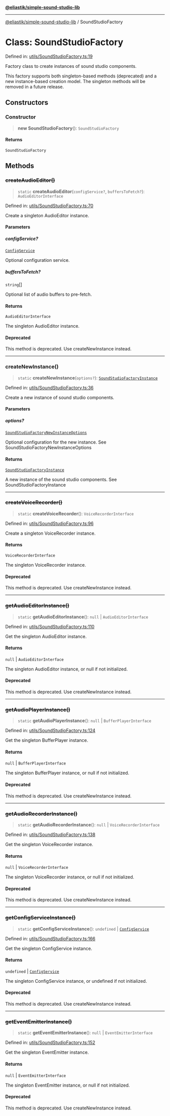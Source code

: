 [**@eliastik/simple-sound-studio-lib**](../README.md)

***

[@eliastik/simple-sound-studio-lib](../README.md) / SoundStudioFactory

# Class: SoundStudioFactory

Defined in: [utils/SoundStudioFactory.ts:19](https://github.com/Eliastik/simple-sound-studio-lib/blob/e04ad49295783c41bb6a6926027e9768dbfd228c/lib/utils/SoundStudioFactory.ts#L19)

Factory class to create instances of sound studio components.

This factory supports both singleton-based methods (deprecated) and a new
instance-based creation model. The singleton methods will be removed in a
future release.

## Constructors

### Constructor

> **new SoundStudioFactory**(): `SoundStudioFactory`

#### Returns

`SoundStudioFactory`

## Methods

### ~~createAudioEditor()~~

> `static` **createAudioEditor**(`configService?`, `buffersToFetch?`): `AudioEditorInterface`

Defined in: [utils/SoundStudioFactory.ts:70](https://github.com/Eliastik/simple-sound-studio-lib/blob/e04ad49295783c41bb6a6926027e9768dbfd228c/lib/utils/SoundStudioFactory.ts#L70)

Create a singleton AudioEditor instance.

#### Parameters

##### configService?

[`ConfigService`](../interfaces/ConfigService.md)

Optional configuration service.

##### buffersToFetch?

`string`[]

Optional list of audio buffers to pre-fetch.

#### Returns

`AudioEditorInterface`

The singleton AudioEditor instance.

#### Deprecated

This method is deprecated. Use createNewInstance instead.

***

### createNewInstance()

> `static` **createNewInstance**(`options?`): [`SoundStudioFactoryInstance`](../interfaces/SoundStudioFactoryInstance.md)

Defined in: [utils/SoundStudioFactory.ts:36](https://github.com/Eliastik/simple-sound-studio-lib/blob/e04ad49295783c41bb6a6926027e9768dbfd228c/lib/utils/SoundStudioFactory.ts#L36)

Create a new instance of sound studio components.

#### Parameters

##### options?

[`SoundStudioFactoryNewInstanceOptions`](../interfaces/SoundStudioFactoryNewInstanceOptions.md)

Optional configuration for the new instance. See SoundStudioFactoryNewInstanceOptions

#### Returns

[`SoundStudioFactoryInstance`](../interfaces/SoundStudioFactoryInstance.md)

A new instance of the sound studio components. See SoundStudioFactoryInstance

***

### ~~createVoiceRecorder()~~

> `static` **createVoiceRecorder**(): `VoiceRecorderInterface`

Defined in: [utils/SoundStudioFactory.ts:96](https://github.com/Eliastik/simple-sound-studio-lib/blob/e04ad49295783c41bb6a6926027e9768dbfd228c/lib/utils/SoundStudioFactory.ts#L96)

Create a singleton VoiceRecorder instance.

#### Returns

`VoiceRecorderInterface`

The singleton VoiceRecorder instance.

#### Deprecated

This method is deprecated. Use createNewInstance instead.

***

### ~~getAudioEditorInstance()~~

> `static` **getAudioEditorInstance**(): `null` \| `AudioEditorInterface`

Defined in: [utils/SoundStudioFactory.ts:110](https://github.com/Eliastik/simple-sound-studio-lib/blob/e04ad49295783c41bb6a6926027e9768dbfd228c/lib/utils/SoundStudioFactory.ts#L110)

Get the singleton AudioEditor instance.

#### Returns

`null` \| `AudioEditorInterface`

The singleton AudioEditor instance, or null if not initialized.

#### Deprecated

This method is deprecated. Use createNewInstance instead.

***

### ~~getAudioPlayerInstance()~~

> `static` **getAudioPlayerInstance**(): `null` \| `BufferPlayerInterface`

Defined in: [utils/SoundStudioFactory.ts:124](https://github.com/Eliastik/simple-sound-studio-lib/blob/e04ad49295783c41bb6a6926027e9768dbfd228c/lib/utils/SoundStudioFactory.ts#L124)

Get the singleton BufferPlayer instance.

#### Returns

`null` \| `BufferPlayerInterface`

The singleton BufferPlayer instance, or null if not initialized.

#### Deprecated

This method is deprecated. Use createNewInstance instead.

***

### ~~getAudioRecorderInstance()~~

> `static` **getAudioRecorderInstance**(): `null` \| `VoiceRecorderInterface`

Defined in: [utils/SoundStudioFactory.ts:138](https://github.com/Eliastik/simple-sound-studio-lib/blob/e04ad49295783c41bb6a6926027e9768dbfd228c/lib/utils/SoundStudioFactory.ts#L138)

Get the singleton VoiceRecorder instance.

#### Returns

`null` \| `VoiceRecorderInterface`

The singleton VoiceRecorder instance, or null if not initialized.

#### Deprecated

This method is deprecated. Use createNewInstance instead.

***

### ~~getConfigServiceInstance()~~

> `static` **getConfigServiceInstance**(): `undefined` \| [`ConfigService`](../interfaces/ConfigService.md)

Defined in: [utils/SoundStudioFactory.ts:166](https://github.com/Eliastik/simple-sound-studio-lib/blob/e04ad49295783c41bb6a6926027e9768dbfd228c/lib/utils/SoundStudioFactory.ts#L166)

Get the singleton ConfigService instance.

#### Returns

`undefined` \| [`ConfigService`](../interfaces/ConfigService.md)

The singleton ConfigService instance, or undefined if not initialized.

#### Deprecated

This method is deprecated. Use createNewInstance instead.

***

### ~~getEventEmitterInstance()~~

> `static` **getEventEmitterInstance**(): `null` \| `EventEmitterInterface`

Defined in: [utils/SoundStudioFactory.ts:152](https://github.com/Eliastik/simple-sound-studio-lib/blob/e04ad49295783c41bb6a6926027e9768dbfd228c/lib/utils/SoundStudioFactory.ts#L152)

Get the singleton EventEmitter instance.

#### Returns

`null` \| `EventEmitterInterface`

The singleton EventEmitter instance, or null if not initialized.

#### Deprecated

This method is deprecated. Use createNewInstance instead.
